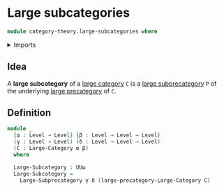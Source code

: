 # Large subcategories

```agda
module category-theory.large-subcategories where
```

<details><summary>Imports</summary>

```agda
open import category-theory.isomorphisms-in-large-categories
open import category-theory.large-categories
open import category-theory.large-subprecategories

open import foundation.universe-levels
```

</details>

## Idea

A **large subcategory** of a
[large category](category-theory.large-categories.md) `C` is a
[large subprecategory](category-theory.large-subprecategories.md) `P` of the
underlying [large precategory](category-theory.large-precategories.md) of `C`.

## Definition

```agda
module _
  {α : Level → Level} {β : Level → Level → Level}
  (γ : Level → Level) (δ : Level → Level → Level)
  (C : Large-Category α β)
  where

  Large-Subcategory : UUω
  Large-Subcategory =
    Large-Subprecategory γ δ (large-precategory-Large-Category C)
```
